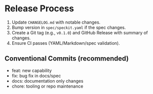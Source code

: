 # Release Process

1. Update `CHANGELOG.md` with notable changes.
2. Bump version in `spec/speckit.yaml` if the spec changes.
3. Create a Git tag (e.g., `v0.1.0`) and GitHub Release with summary of changes.
4. Ensure CI passes (YAML/Markdown/spec validation).

## Conventional Commits (recommended)
- feat: new capability
- fix: bug fix in docs/spec
- docs: documentation only changes
- chore: tooling or repo maintenance
